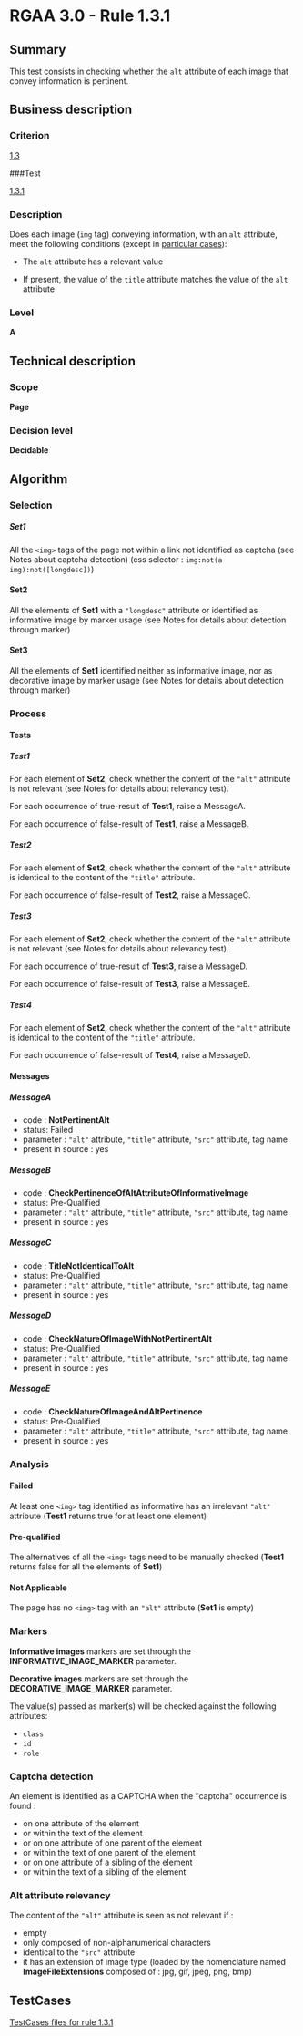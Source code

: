 # RGAA 3.0 -  Rule 1.3.1

## Summary

This test consists in checking whether the `alt` attribute of each image that convey information is pertinent.

## Business description

### Criterion

[1.3](http://disic.github.io/rgaa_referentiel_en/RGAA3.0_Criteria_English_version_v1.html#crit-1-3)

###Test

[1.3.1](http://disic.github.io/rgaa_referentiel_en/RGAA3.0_Criteria_English_version_v1.html#test-1-3-1)

### Description
Does each image (<code>img</code> tag)
    conveying information, with an <code>alt</code> attribute, meet
    the following conditions (except in <a title="Particular cases for criterion 1.3" href="http://disic.github.io/rgaa_referentiel_en/RGAA3.0_Particular_cases_English_version_v1.html#cpCrit1-3">particular
  cases</a>):
    <ul><li>The <code>alt</code> attribute has a relevant value</li>
  <li>If present, the value of the <code>title</code> attribute
   matches the value of the <code>alt</code> attribute</li>
    </ul> 


### Level

**A**

## Technical description

### Scope

**Page**

### Decision level

**Decidable**

## Algorithm

### Selection

##### Set1

All the `<img>` tags of the page not within a link not identified as captcha (see Notes about captcha detection) (css selector : `img:not(a img):not([longdesc])`)

#### Set2

All the elements of **Set1** with a `"longdesc"` attribute or identified as informative image by marker usage (see Notes for details about detection through marker)

#### Set3

All the elements of **Set1** identified neither as informative image, nor as decorative image by marker usage (see Notes for details about detection through marker)

### Process

#### Tests 

##### Test1

For each element of **Set2**, check whether the content of the `"alt"` attribute is not relevant (see Notes for details about relevancy test). 

For each occurrence of true-result of **Test1**, raise a MessageA.

For each occurrence of false-result of **Test1**, raise a MessageB.

##### Test2

For each element of **Set2**, check whether the content of the `"alt"` attribute is identical to the content of the `"title"` attribute.

For each occurrence of false-result of **Test2**, raise a MessageC.

##### Test3

For each element of **Set2**, check whether the content of the `"alt"` attribute is not relevant (see Notes for details about relevancy test). 

For each occurrence of true-result of **Test3**, raise a MessageD.

For each occurrence of false-result of **Test3**, raise a MessageE.

##### Test4

For each element of **Set2**, check whether the content of the `"alt"` attribute is identical to the content of the `"title"` attribute.

For each occurrence of false-result of **Test4**, raise a MessageD.

#### Messages

##### MessageA 

-    code : **NotPertinentAlt** 
-    status: Failed
-    parameter : `"alt"` attribute, `"title"` attribute, `"src"` attribute, tag name
-    present in source : yes

##### MessageB 

-    code : **CheckPertinenceOfAltAttributeOfInformativeImage** 
-    status: Pre-Qualified
-    parameter : `"alt"` attribute, `"title"` attribute, `"src"` attribute, tag name
-    present in source : yes

##### MessageC

-    code : **TitleNotIdenticalToAlt** 
-    status: Pre-Qualified
-    parameter : `"alt"` attribute, `"title"` attribute, `"src"` attribute, tag name
-    present in source : yes

##### MessageD

-    code : **CheckNatureOfImageWithNotPertinentAlt** 
-    status: Pre-Qualified
-    parameter : `"alt"` attribute, `"title"` attribute, `"src"` attribute, tag name
-    present in source : yes

##### MessageE

-    code : **CheckNatureOfImageAndAltPertinence** 
-    status: Pre-Qualified
-    parameter : `"alt"` attribute, `"title"` attribute, `"src"` attribute, tag name
-    present in source : yes

### Analysis

#### Failed

At least one `<img>` tag identified as informative has an irrelevant `"alt"` attribute (**Test1** returns true for at least one element)

#### Pre-qualified

The alternatives of all the `<img>` tags need to be manually checked (**Test1** returns false for all the elements of **Set1**) 

#### Not Applicable

The page has no `<img>` tag with an `"alt"` attribute (**Set1** is empty)

### Markers 

**Informative images** markers are set through the **INFORMATIVE_IMAGE_MARKER** parameter.

**Decorative images** markers are set through the **DECORATIVE_IMAGE_MARKER** parameter.

The value(s) passed as marker(s) will be checked against the following attributes:

- `class`
- `id`
- `role`

### Captcha detection

An element is identified as a CAPTCHA when the "captcha" occurrence is found :

- on one attribute of the element
- or within the text of the element
- or on one attribute of one parent of the element
- or within the text of one parent of the element
- or on one attribute of a sibling of the element
- or within the text of a sibling of the element

### Alt attribute relevancy 

The content of the `"alt"` attribute is seen as not relevant if :

- empty
- only composed of non-alphanumerical characters
- identical to the `"src"` attribute
- it has an extension of image type (loaded by the nomenclature named **ImageFileExtensions** composed of : jpg, gif, jpeg, png, bmp)



##  TestCases 

[TestCases files for rule 1.3.1](https://github.com/Asqatasun/Asqatasun/tree/master/rules/rules-rgaa3.0/src/test/resources/testcases/rgaa30/Rgaa30Rule010301/) 



